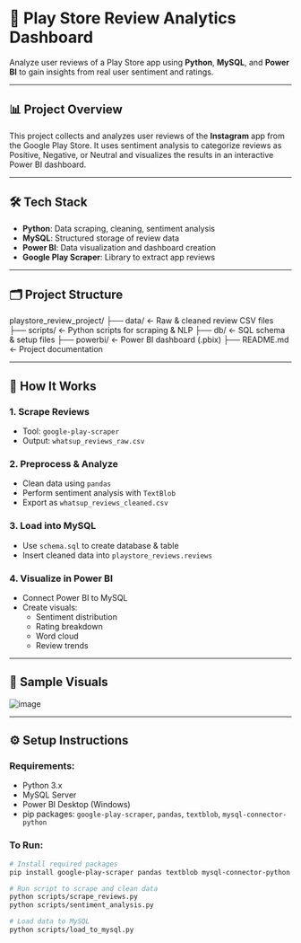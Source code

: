 # 📱 Play Store Review Analytics Dashboard

Analyze user reviews of a Play Store app using **Python**, **MySQL**, and **Power BI** to gain insights from real user sentiment and ratings.

---

## 📊 Project Overview

This project collects and analyzes user reviews of the **Instagram** app from the Google Play Store. It uses sentiment analysis to categorize reviews as Positive, Negative, or Neutral and visualizes the results in an interactive Power BI dashboard.

---

## 🛠️ Tech Stack

- **Python**: Data scraping, cleaning, sentiment analysis
- **MySQL**: Structured storage of review data
- **Power BI**: Data visualization and dashboard creation
- **Google Play Scraper**: Library to extract app reviews

---

## 🗂️ Project Structure

playstore_review_project/
├── data/ ← Raw & cleaned review CSV files
├── scripts/ ← Python scripts for scraping & NLP
├── db/ ← SQL schema & setup files
├── powerbi/ ← Power BI dashboard (.pbix)
├── README.md ← Project documentation

---

## 📌 How It Works

### 1. **Scrape Reviews**
- Tool: `google-play-scraper`
- Output: `whatsup_reviews_raw.csv`

### 2. **Preprocess & Analyze**
- Clean data using `pandas`
- Perform sentiment analysis with `TextBlob`
- Export as `whatsup_reviews_cleaned.csv`

### 3. **Load into MySQL**
- Use `schema.sql` to create database & table
- Insert cleaned data into `playstore_reviews.reviews`

### 4. **Visualize in Power BI**
- Connect Power BI to MySQL
- Create visuals:
  - Sentiment distribution
  - Rating breakdown
  - Word cloud
  - Review trends

---

## 📎 Sample Visuals


![image](https://github.com/user-attachments/assets/8258ad08-7d0c-475e-a40c-afbca10ed30e)

---

## ⚙️ Setup Instructions

### Requirements:
- Python 3.x
- MySQL Server
- Power BI Desktop (Windows)
- pip packages: `google-play-scraper`, `pandas`, `textblob`, `mysql-connector-python`

### To Run:
```bash
# Install required packages
pip install google-play-scraper pandas textblob mysql-connector-python

# Run script to scrape and clean data
python scripts/scrape_reviews.py
python scripts/sentiment_analysis.py

# Load data to MySQL
python scripts/load_to_mysql.py
